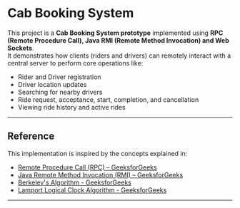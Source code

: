 # Cab Booking System

This project is a **Cab Booking System prototype** implemented using **RPC (Remote Procedure Call), Java RMI (Remote Method Invocation) and Web Sockets**.  
It demonstrates how clients (riders and drivers) can remotely interact with a central server to perform core operations like:

- Rider and Driver registration  
- Driver location updates  
- Searching for nearby drivers  
- Ride request, acceptance, start, completion, and cancellation  
- Viewing ride history and active rides  

---

## Reference

This implementation is inspired by the concepts explained in:
- [Remote Procedure Call (RPC) – GeeksforGeeks](https://www.geeksforgeeks.org/operating-systems/remote-procedure-call-rpc-in-operating-system/)
- [Java Remote Method Invocation (RMI) – GeeksforGeeks](https://www.geeksforgeeks.org/java/remote-method-invocation-in-java/)
- [Berkeley's Algorithm - GeeksforGeeks](https://www.geeksforgeeks.org/operating-systems/berkeleys-algorithm/)
- [Lamport Logical Clock Algorithm - GeeksforGeeks](https://www.geeksforgeeks.org/dsa/lamports-logical-clock/)
---


